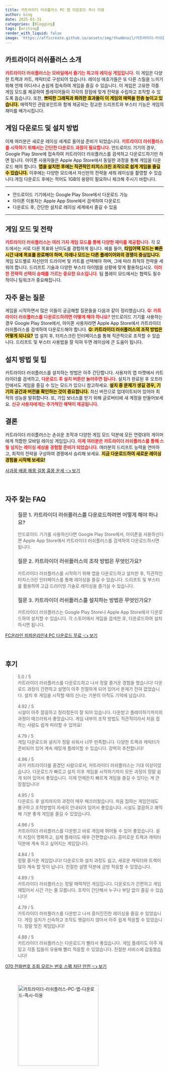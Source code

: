 ```yaml
---
title: 카트라이더 러쉬플러스 PC 앱 다운로드 즉시 이용
author: bing
date: 2025-01-31
categories: [Blogging]
tags: [writing]
render_with_liquid: false
image: 'https://afficreate.github.io/assets/img/thumbnail/카트라이더-러쉬플러스-PC-앱-다운로드-즉시-이용.webp'
---
```



<h2 id='카트라이더_러쉬플러스_소개'>카트라이더 러쉬플러스 소개</h2>

<p><b><span style="color: #ee2323;">카트라이더 러쉬플러스는 모바일에서 즐기는 최고의 레이싱 게임입니다.</span></b> 이 게임은 다양한 트랙과 카트, 캐릭터로 구성되어 있습니다. 레이싱 애호가들은 또 다른 스릴을 느끼기 위해 언제 어디서나 손쉽게 접속하여 게임을 즐길 수 있습니다. 이 게임은 고유한 각종 게임 모드를 제공하여 플레이어들이 각각의 장점에 맞게 전략을 수립하고 조작할 수 있도록 돕습니다. 또한, <b><span style="background-color: #ffe066;">쁘띠한 그래픽과 화려한 효과들이 이 게임의 매력을 한층 높이고 있습니다.</span></b> 매력적인 관람포인트와 함께 제공되는 정교한 드리프트와 부스터 기능은 게임의 재미를 배가시킵니다.</p>

<h2 id='게임_다운로드_및_설치'>게임 다운로드 및 설치 방법</h2>

<p>이제 여러분은 새로운 레이싱 세계로 들어설 준비가 되었습니다. <b><span style="color: #ee2323;">카트라이더 러쉬플러스를 시작하기 위해서는 간단한 다운로드 과정이 필요합니다.</span></b> 안드로이드 기기의 경우, Google Play Store에 접속하여 카트라이더 러쉬플러스를 검색하고 다운로드하기만 하면 됩니다. 아이폰 사용자들은 Apple App Store에서 동일한 과정을 통해 게임을 다운로드 해야 합니다. <b><span style="background-color: #ffe066;">앱을 설치한 후에는 직관적인 터치스크린 조작으로 쉽게 게임을 즐길 수 있습니다.</span></b> 이후에는 다양한 모드에서 자신만의 전략을 세워 레이싱을 촬영할 수 있습니다.게임 다운로드 후에는 적어도 1GB의 용량이 필요하니 체크해 주시기 바랍니다.</p>

<hr />

<ul>
    <li>안드로이드 기기에서는 Google Play Store에서 다운로드 가능</li>
    <li>아이폰 이용자는 Apple App Store에서 검색하여 다운로드</li>
    <li>다운로드 후, 간단한 설치로 레이싱 세계에서 즐길 수 있음</li>
</ul>

<hr />

<h2 id='게임_모드_및_전략'>게임 모드 및 전략</h2>

<p><b><span style="color: #ee2323;">카트라이더 러쉬플러스는 여러 가지 게임 모드를 통해 다양한 재미를 제공합니다.</span></b> 각 모드에서는 서로 다른 목표와 난이도를 경험하게 됩니다. 예를 들어, <b><span style="background-color: #ffe066;">타임어택 모드는 빠른 시간 내에 목표를 완료해야 하며, 아레나 모드는 다른 플레이어와의 경쟁이 중심입니다.</span></b> 게임 모드별로 자신만의 드라이버 및 카트를 선택해야 하며, 그에 따라 최적의 전략을 세워야 합니다. 드리프트 기술과 다양한 부스터 아이템을 상황에 맞게 활용하십시오. <b><span style="color: #ee2323;">이러한 전략적 선택이 승패를 가르는 중요한 요소입니다.</span></b> 팀 플레이 모드에서는 협력도 필수적이니 팀워크가 중요해집니다.</p>

<h2 id='자주_묻는_질문'>자주 묻는 질문</h2>

<p>게임을 시작하면서 많은 이들이 궁금해할 질문들을 다음과 같이 정리했습니다. <b><span style="color: #ee2323;">Q: 카트라이더 러쉬플러스를 다운로드하려면 어떻게 해야 하나요?</span></b> 안드로이드 기기를 사용하는 경우 Google Play Store에서, 아이폰 사용자라면 Apple App Store에서 카트라이더 러쉬플러스를 검색하여 다운로드해야 합니다. <b><span style="background-color: #ffe066;">Q: 카트라이더 러쉬플러스의 조작 방법은 어떻게 되나요?</span></b> 앱 설치 후, 터치스크린 인터페이스를 통해 직관적으로 조작할 수 있습니다. 드리프트 및 부스터 사용법을 잘 익혀 두면 레이싱에 큰 도움이 됩니다.</p>

<h2 id='설치_방법_및_팁'>설치 방법 및 팁</h2>

<p>카트라이더 러쉬플러스를 설치하는 방법은 아주 간단합니다. 사용자의 앱 마켓에서 카트라이더를 검색하고, <b><span style="color: #ee2323;">다운로드 후 설치 버튼만 눌러주면 됩니다.</span></b> 설치가 완료된 후 오프라인에서도 게임을 즐길 수 있는 모드가 있으니 참고하세요. <b><span style="background-color: #ffe066;">설치 중 문제가 생길 경우, 기기의 공간과 버전을 확인하는 것이 중요합니다.</span></b> 최신 버전으로 업데이트되어 있어야 최적의 성능을 발휘합니다. 또, 가입 보너스를 받기 위해 글로버티에 새 계정을 만들어보세요. <b><span style="color: #ee2323;">신규 사용자에게는 추가적인 혜택이 제공됩니다.</span></b></p>

<h2 id='결론'>결론</h2>

<p>카트라이더 러쉬플러스는 손쉬운 조작과 다양한 게임 모드 덕분에 모든 연령대의 게이머에게 적합한 모바일 레이싱 게임입니다. <b><span style="color: #ee2323;">이제 여러분은 카트라이더 러쉬플러스를 통해 스릴 넘치는 레이싱 세상을 경험할 준비가 되었습니다.</span></b> 여러분의 드리프트 능력을 연마하고, 최적의 전략을 구상하여 경쟁에서 승리해 보세요. <b><span style="background-color: #ffe066;">지금 다운로드하여 새로운 레이싱 경험을 시작해 보세요!</span></b></p>


<p><a class="click-button" title="사과꿈 배꿈 해몽 길몽 흉몽 운세" href="https://afficreate.github.io/posts/%EC%82%AC%EA%B3%BC%EA%BF%88-%EB%B0%B0%EA%BF%88-%ED%95%B4%EB%AA%BD-%EA%B8%B8%EB%AA%BD-%ED%9D%89%EB%AA%BD-%EC%9A%B4%EC%84%B8/" rel="dofollow">사과꿈 배꿈 해몽 길몽 흉몽 운세 👈 보기</a></p><br>
<h2 id='자주_찾는_FAQ'>자주 찾는 FAQ</h2>
<div itemscope="" itemtype="https://schema.org/FAQPage"> 
<blockquote> 
<div itemscope="" itemprop="mainEntity" itemtype="https://schema.org/Question"> 
<h3 itemprop="name">질문 1. 카트라이더 러쉬플러스를 다운로드하려면 어떻게 해야 하나요?</h3> 
<div itemscope="" itemprop="acceptedAnswer" itemtype="https://schema.org/Answer"> 
<span itemprop="text"> 
<p>안드로이드 기기를 사용하신다면 Google Play Store에서, 아이폰을 사용하신다면 Apple App Store에서 카트라이더 러쉬플러스를 검색하여 다운로드하시면 됩니다.</p> 
</span> 
</div> 
</div> 
<div itemscope="" itemprop="mainEntity" itemtype="https://schema.org/Question"> 
<h3 itemprop="name">질문 2. 카트라이더 러쉬플러스의 조작 방법은 무엇인가요?</h3> 
<div itemscope="" itemprop="acceptedAnswer" itemtype="https://schema.org/Answer"> 
<span itemprop="text"> 
<p>카트라이더 러쉬플러스를 시작하기 위해 앱을 다운로드하고 설치한 후, 직관적인 터치스크린 인터페이스를 통해 레이싱을 즐길 수 있습니다. 드리프트 및 부스터를 활용하여 고급 드라이빙 기술로 레이싱을 즐기실 수 있습니다.</p> 
</span> 
</div> 
</div> 
<div itemscope="" itemprop="mainEntity" itemtype="https://schema.org/Question"> 
<h3 itemprop="name">질문 3. 카트라이더 러쉬플러스를 설치하는 방법은 무엇인가요?</h3> 
<div itemscope="" itemprop="acceptedAnswer" itemtype="https://schema.org/Answer"> 
<span itemprop="text"> 
<p>카트라이더 러쉬플러스는 Google Play Store나 Apple App Store에서 다운로드하여 설치할 수 있습니다. 각 스토어에서 게임을 검색한 후, 다운로드하여 설치하시면 됩니다.</p> 
</span> 
</div> 
</div> 
</blockquote> 
</div>
<p><a class="click-button" title="FC온라인 피파온라인4 PC 다운로드 무료" href="https://afficreate.github.io/posts/FC%EC%98%A8%EB%9D%BC%EC%9D%B8-%ED%94%BC%ED%8C%8C%EC%98%A8%EB%9D%BC%EC%9D%B84-PC-%EB%8B%A4%EC%9A%B4%EB%A1%9C%EB%93%9C-%EB%AC%B4%EB%A3%8C/" rel="dofollow">FC온라인 피파온라인4 PC 다운로드 무료 👈 보기</a></p><br>
<h2 id='후기'>후기</h2>
<div itemscope itemtype="https://schema.org/Product">
  <blockquote>
  <div itemprop="review" itemscope itemtype="https://schema.org/Review">
      <div itemprop="reviewRating" itemscope itemtype="https://schema.org/Rating"> <span itemprop="ratingValue">5.0</span> / <span itemprop="bestRating">5</span> </div>
      <span itemprop="reviewBody">카트라이더 러쉬플러스를 다운로드하고 나서 정말 즐거운 경험을 했습니다! 다운로드 과정이 간편하고 설명이 아주 친절하게 되어 있어서 문제가 전혀 없었습니다. 설치 후 게임을 시작할 때의 신나는 기분이 아직도 기억에 남습니다.</span>
  </div>
  <br>
  <div itemprop="review" itemscope itemtype="https://schema.org/Review">
      <div itemprop="reviewRating" itemscope itemtype="https://schema.org/Rating"> <span itemprop="ratingValue">4.92</span> / <span itemprop="bestRating">5</span> </div>
      <span itemprop="reviewBody">시설이 아주 깔끔하고 정리정돈이 잘 되어 있습니다. 다운받고 플레이하기까지의 과정이 매끄러워서 좋았습니다. 게임 내부의 조작 방법도 직관적이라서 처음 접하는 사람도 쉽게 따라할 수 있어요!</span>
  </div>
  <br>
  <div itemprop="review" itemscope itemtype="https://schema.org/Review">
      <div itemprop="reviewRating" itemscope itemtype="https://schema.org/Rating"> <span itemprop="ratingValue">4.79</span> / <span itemprop="bestRating">5</span> </div>
      <span itemprop="reviewBody">게임 다운로드와 설치가 정말 쉬워서 너무 만족합니다. 다양한 트랙과 캐릭터가 준비되어 있어 계속 재밌게 플레이할 수 있습니다. 강력히 추천합니다!</span>
  </div>
  <br>
  <div itemprop="review" itemscope itemtype="https://schema.org/Review">
      <div itemprop="reviewRating" itemscope itemtype="https://schema.org/Rating"> <span itemprop="ratingValue">4.96</span> / <span itemprop="bestRating">5</span> </div>
      <span itemprop="reviewBody">과거 카트라이더를 즐겼던 사람으로서, 카트라이더 러쉬플러스는 기대 이상이었습니다. 다운로드가 빠르고 설치 이후 게임을 시작하기까지 모든 과정이 정말 쉽게 되어 있어서 좋았습니다. 이제 언제든지 빠르게 게임을 즐길 수 있다는 게 큰 장점입니다!</span>
  </div>
  <br>
  <div itemprop="review" itemscope itemtype="https://schema.org/Review">
      <div itemprop="reviewRating" itemscope itemtype="https://schema.org/Rating"> <span itemprop="ratingValue">4.95</span> / <span itemprop="bestRating">5</span> </div>
      <span itemprop="reviewBody">다운로드 후 설치까지의 과정이 매우 매끄러웠습니다. 처음 접하는 게임인데도 불구하고 조작방법이 자세히 안내되어 있어서 좋았습니다. 시설도 깔끔하고 쾌적해 기분 좋게 게임을 즐길 수 있었습니다.</span>
  </div>
  <br>
  <div itemprop="review" itemscope itemtype="https://schema.org/Review">
      <div itemprop="reviewRating" itemscope itemtype="https://schema.org/Rating"> <span itemprop="ratingValue">4.96</span> / <span itemprop="bestRating">5</span> </div>
      <span itemprop="reviewBody">카트라이더 러쉬플러스를 다운받고 바로 게임에 뛰어들 수 있어 좋았습니다. 설치 지침이 명확하고, 실제 플레이도 매우 간편했습니다. 흥미로운 트랙과 캐릭터 덕분에 계속 하고 싶어지는 게임입니다.</span>
  </div>
  <br>
  <div itemprop="review" itemscope itemtype="https://schema.org/Review">
      <div itemprop="reviewRating" itemscope itemtype="https://schema.org/Rating"> <span itemprop="ratingValue">4.84</span> / <span itemprop="bestRating">5</span> </div>
      <span itemprop="reviewBody">정말 즐거운 게임입니다! 다운로드와 설치 과정도 쉽고, 새로운 캐릭터와 트랙이 많아 계속 할 맛이 납니다. 친절한 설명 덕분에 금방 적응할 수 있었습니다.</span>
  </div>
  <br>
  <div itemprop="review" itemscope itemtype="https://schema.org/Review">
      <div itemprop="reviewRating" itemscope itemtype="https://schema.org/Rating"> <span itemprop="ratingValue">4.89</span> / <span itemprop="bestRating">5</span> </div>
      <span itemprop="reviewBody">카트라이더 러쉬플러스는 정말 매력적인 게임입니다. 다운로드가 간편하고 게임 재밌어서 시간 가는 줄 모릅니다. 조작이 간단해서 누구나 부담 없이 즐길 수 있습니다!</span>
  </div>
  <br>
  <div itemprop="review" itemscope itemtype="https://schema.org/Review">
      <div itemprop="reviewRating" itemscope itemtype="https://schema.org/Rating"> <span itemprop="ratingValue">4.79</span> / <span itemprop="bestRating">5</span> </div>
      <span itemprop="reviewBody">카트라이더 러쉬플러스를 다운받고 나서 흥미진진한 레이싱을 즐길 수 있었습니다. 게임 설치가 신속하고 조작도 헷갈리지 않아서 아주 쉽게 적응할 수 있었습니다. 정말 멋진 게임입니다!</span>
  </div>
  <br>
  <div itemprop="review" itemscope itemtype="https://schema.org/Review">
      <div itemprop="reviewRating" itemscope itemtype="https://schema.org/Rating"> <span itemprop="ratingValue">4.88</span> / <span itemprop="bestRating">5</span> </div>
      <span itemprop="reviewBody">카트라이더 러쉬플러스는 다운로드가 빨라서 좋았습니다. 게임 플레이도 아주 재밌고 각종 팁들이 유용해 빨리 적응할 수 있었습니다. 친절한 서비스에 감동했습니다!</span>
  </div>
  </blockquote>
</div>
<p><a class="click-button" title="070 전화번호 조회 모르는 번호 스팸 차단 안전" href="https://afficreate.github.io/posts/070-%EC%A0%84%ED%99%94%EB%B2%88%ED%98%B8-%EC%A1%B0%ED%9A%8C-%EB%AA%A8%EB%A5%B4%EB%8A%94-%EB%B2%88%ED%98%B8-%EC%8A%A4%ED%8C%B8-%EC%B0%A8%EB%8B%A8-%EC%95%88%EC%A0%84/" rel="dofollow">070 전화번호 조회 모르는 번호 스팸 차단 안전 👈 보기</a></p><br>
<figure class="image"><img src="https://afficreate.github.io/assets/img/thumbnail/카트라이더-러쉬플러스-PC-앱-다운로드-즉시-이용.webp" alt="카트라이더-러쉬플러스-PC-앱-다운로드-즉시-이용" width="256" height="256"></figure>